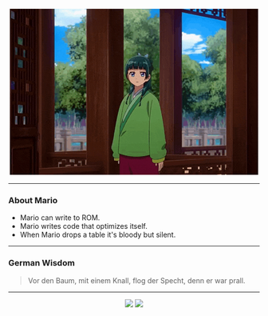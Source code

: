 <p align="center">
  <img src="assets/maomao.gif" />
</p>

---

### About Mario
- Mario can write to ROM.
- Mario writes code that optimizes itself.
- When Mario drops a table it's bloody but silent.

---

### German Wisdom
> Vor den Baum, mit einem Knall, flog der Specht, denn er war prall.

---

<p align="center">
  <a>
    <img height="180em" src="https://github-readme-stats-eight-theta.vercel.app/api?username=Torfkopp&show_icons=true&theme=dark&include_all_commits=true&count_private=true"/>
  </a>
  <a href="https://github.com/Torfkopp?tab=repositories">
    <img height="180em" src="https://github-readme-stats-eight-theta.vercel.app/api/top-langs/?username=torfkopp&layout=compact&theme=dark&langs_count=8&hide=java"/>
  </a>
</p>
